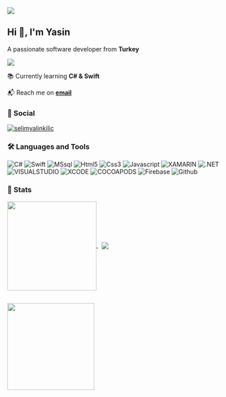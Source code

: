 <img src="https://res.cloudinary.com/selimyal/image/upload/v1641242595/0_JKyzq_e9TUlb84wX_mnmawr.png" />

## Hi 👋, I'm Yasin

A passionate software developer from **Turkey**

![](https://komarev.com/ghpvc/?username=ygoktepe&color=blueviolet)



📚 Currently learning **C# & Swift**



📬 Reach me on **[email](yasin.gooktepe@gmail.com)**


### 🔗 Social

<p align="left">
  <a href="https://www.linkedin.com/in/yasingoktepe/" target="_blank"><img src="https://img.shields.io/badge/LinkedIn-0077B5?style=for-the-badge&logo=linkedin&logoColor=white" alt="selimyalinkilic" /></a>  
</p>

### 🛠 Languages and Tools

<p align="left">
  
   <img src="https://img.shields.io/badge/C%23-239120?style=for-the-badge&logo=c-sharp&logoColor=white" alt="C#" />
  <img src="https://img.shields.io/badge/Swift-FA7343?style=for-the-badge&logo=swift&logoColor=white" alt="Swift" />
  <img src="https://img.shields.io/badge/Microsoft%20SQL%20Server-CC2927?style=for-the-badge&logo=microsoft%20sql%20server&logoColor=white" alt="MSsql" />
  <img src="https://img.shields.io/badge/HTML5-E34F26?style=for-the-badge&logo=html5&logoColor=white" alt="Html5" />
  <img src="https://img.shields.io/badge/CSS3-1572B6?style=for-the-badge&logo=css3&logoColor=white" alt="Css3" />
  <img src="https://img.shields.io/badge/JavaScript-F7DF1E?style=for-the-badge&logo=javascript&logoColor=323330" alt="Javascript" /> 
  <img src="https://img.shields.io/badge/Xamarin-3498DB?style=for-the-badge&logo=xamarin&logoColor=white" alt="XAMARIN" />
  <img src="https://img.shields.io/badge/.NET-512BD4?style=for-the-badge&logo=dotnet&logoColor=white" alt=".NET" />
  <img src="https://img.shields.io/badge/Visual_Studio-5C2D91?style=for-the-badge&logo=visual%20studio&logoColor=white" alt="VISUALSTUDIO" />
  <img src="https://img.shields.io/badge/Xcode-007ACC?style=for-the-badge&logo=Xcode&logoColor=white" alt="XCODE" />
<img src="https://img.shields.io/badge/cocoapods-FA2A02?style=for-the-badge&logo=cocoapods&logoColor=white" alt="COCOAPODS" /> 
  <img src="https://img.shields.io/badge/firebase-ffca28?style=for-the-badge&logo=firebase&logoColor=black" alt="Firebase" />  
  <img src="https://img.shields.io/badge/GitHub-100000?style=for-the-badge&logo=github&logoColor=white" alt="Github" />    
 
</p>

### 🚀 Stats

<p>
  <a href="https://github.com/anuraghazra/github-readme-stats">
    <img align="center" src="https://github-readme-stats.vercel.app/api?username=ygoktepe&show_icons=true&theme=radical" height="205" />
  </a>
  &nbsp;
  <a href="https://github.com/anuraghazra/convoychat">
    <img align="center" src="https://github-readme-stats.vercel.app/api/top-langs/?username=ygoktepe&theme=radical" />
  </a>
</p>

##

<p>  
  <a href="https://www.buymeacoffee.com/ygoktepe" target="_blank"><img src="https://res.cloudinary.com/selimyal/image/upload/v1643145268/violet-button_fwr1zn.png" width="200" /></a>  
</p>

